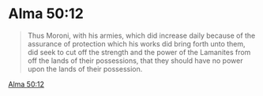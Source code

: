 # Alma 50:12

> Thus Moroni, with his armies, which did increase daily because of the assurance of protection which his works did bring forth unto them, did seek to cut off the strength and the power of the Lamanites from off the lands of their possessions, that they should have no power upon the lands of their possession.

[Alma 50:12](https://www.churchofjesuschrist.org/study/scriptures/bofm/alma/50?lang=eng&id=p12#p12)


